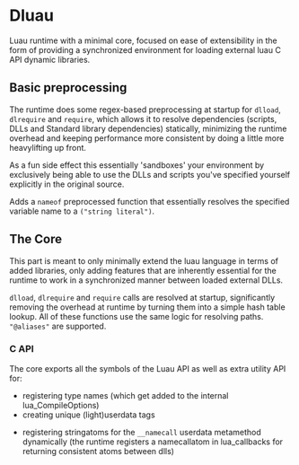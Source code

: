 # Dluau

Luau runtime with a minimal core, focused on ease of extensibility in the form
of providing a synchronized environment for loading external luau C API dynamic libraries.
## Basic preprocessing
The runtime does some regex-based preprocessing at startup for `dlload`, `dlrequire` and `require`, which allows it
to resolve dependencies (scripts, DLLs and Standard library dependencies) statically,
minimizing the runtime overhead and keeping performance more consistent by doing a little more heavylifting up front.

As a fun side effect this essentially 'sandboxes' your environment by
exclusively being able to use the DLLs and scripts you've specified yourself explicitly in the
original source.

Adds a `nameof` preprocessed function that essentially resolves the specified variable name to a `("string literal")`.

## The Core
This part is meant to only minimally extend the luau language in terms of
added libraries, only adding features that are inherently essential for the
runtime to work in a synchronized manner between loaded external DLLs.

`dlload`, `dlrequire` and `require` calls are resolved at startup, significantly
removing the overhead at runtime by turning them into a simple hash table lookup.
All of these functions use the same logic for resolving paths. `"@aliases"` are supported.

### C API
The core exports all the symbols of the Luau API as well as extra utility API for:
- registering type names (which get added to the internal lua_CompileOptions)
- creating unique (light)userdata tags
* registering stringatoms for the `__namecall` userdata metamethod dynamically (the runtime registers a namecallatom in lua_callbacks for returning consistent atoms between dlls)


